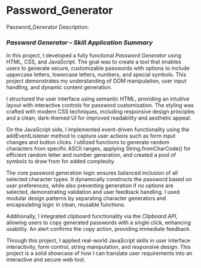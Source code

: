 # Password_Generator
Password_Generator Description:

### *Password Generator – Skill Application Summary*

In this project, I developed a fully functional *Password Generator* using HTML, CSS, and JavaScript.
The goal was to create a tool that enables users to generate secure, customizable passwords with options to include uppercase letters, lowercase letters, numbers, and special symbols.
This project demonstrates my understanding of DOM manipulation, user input handling, and dynamic content generation.

I structured the user interface using semantic HTML, providing an intuitive layout with interactive controls for password customization. 
The styling was crafted with modern CSS techniques, including responsive design principles and a clean, dark-themed UI for improved readability and aesthetic appeal.

On the JavaScript side, I implemented event-driven functionality using the addEventListener method to capture user actions such as form input changes and button clicks. 
I utilized functions to generate random characters from specific ASCII ranges, applying String.fromCharCode() for efficient random letter and number generation, and created a pool of symbols to draw from for added complexity.

The core password generation logic ensures balanced inclusion of all selected character types.
It dynamically constructs the password based on user preferences, while also preventing generation if no options are selected, demonstrating validation and user feedback handling.
I used modular design patterns by separating character generators and encapsulating logic in clean, reusable functions.

Additionally, I integrated clipboard functionality via the *Clipboard API*, allowing users to copy generated passwords with a single click, enhancing usability. 
An alert confirms the copy action, providing immediate feedback.

Through this project, I applied real-world JavaScript skills in user interface interactivity, form control, string manipulation, and responsive design. 
This project is a solid showcase of how I can translate user requirements into an interactive and secure web tool.

